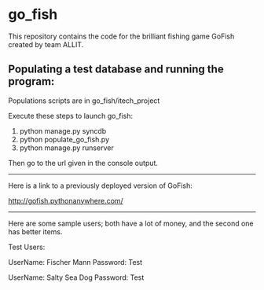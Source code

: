 go_fish
=======
This repository contains the code for the brilliant fishing game GoFish created by team ALLIT.

Populating a test database and running the program:
--------------------------------------------------

Populations scripts are in go_fish/itech_project

Execute these steps to launch go_fish:

1. python manage.py syncdb
2. python populate_go_fish.py
3. python manage.py runserver

Then go to the url given in the console output. 

--------------------------------------------------

Here is a link to a previously deployed version of GoFish:

http://gofish.pythonanywhere.com/

--------------------------------------------------

Here are some sample users; both have a lot of money, and the second one has better items.

Test Users:

UserName: Fischer Mann
Password: Test

UserName: Salty Sea Dog
Password: Test


